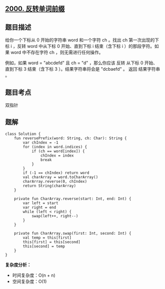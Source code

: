 ## [2000. 反转单词前缀](https://leetcode.cn/problems/reverse-prefix-of-word/description/)

## 题目描述

给你一个下标从 0 开始的字符串 word 和一个字符 ch 。找出 ch 第一次出现的下标 i ，反转 word 中从下标 0 开始、直到下标 i 结束（含下标 i ）的那段字符。如果 word 中不存在字符 ch ，则无需进行任何操作。

例如，如果 word = "abcdefd" 且 ch = "d" ，那么你应该 反转 从下标 0 开始、直到下标 3 结束（含下标 3 ）。结果字符串将会是 "dcbaefd" 。
返回 结果字符串 。

## 题目考点

双指针

## 题解
 
```
class Solution {
    fun reversePrefix(word: String, ch: Char): String {
        var chIndex = -1
        for (index in word.indices) {
            if (ch == word[index]) {
                chIndex = index
                break
            }
        }
        if (-1 == chIndex) return word
        val charArray = word.toCharArray()
        charArray.reverse(0, chIndex)
        return String(charArray)
    }

    private fun CharArray.reverse(start: Int, end: Int) {
        var left = start
        var right = end
        while (left < right) {
            swap(left++, right--)
        }
    }

    private fun CharArray.swap(first: Int, second: Int) {
        val temp = this[first]
        this[first] = this[second]
        this[second] = temp
    }
}
```

**复杂度分析：**

- 时间复杂度：O(n + n)
- 空间复杂度：O(1) 
